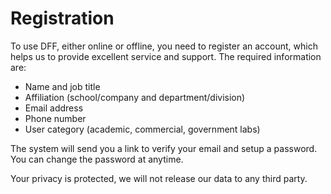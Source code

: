 # Registration

To use DFF, either online or offline, you need to register an account, which helps us to provide excellent service and support. The required information are:
- Name and job title  
- Affiliation (school/company and department/division)
- Email address
- Phone number  
- User category (academic, commercial, government labs) 

The system will send you a link to verify your email and setup a password. You can change the password at anytime. 

Your privacy is protected, we will not release our data to any third party.